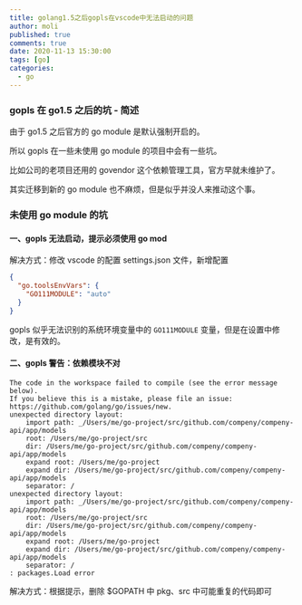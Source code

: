 ```yaml
---
title: golang1.5之后gopls在vscode中无法启动的问题
author: moli
published: true
comments: true
date: 2020-11-13 15:30:00
tags: [go]
categories:
  - go
---
```


### gopls 在 go1.5 之后的坑 - 简述

由于 go1.5 之后官方的 go module 是默认强制开启的。

所以 gopls 在一些未使用 go module 的项目中会有一些坑。

比如公司的老项目还用的 govendor 这个依赖管理工具，官方早就未维护了。

其实迁移到新的 go module 也不麻烦，但是似乎并没人来推动这个事。

### 未使用 go module 的坑

#### 一、gopls 无法启动，提示必须使用 go mod

解决方式：修改 vscode 的配置 settings.json 文件，新增配置

```json
{
  "go.toolsEnvVars": {
    "GO111MODULE": "auto"
  }
}
```

gopls 似乎无法识别的系统环境变量中的 `GO111MODULE` 变量，但是在设置中修改，是有效的。

#### 二、gopls 警告：依赖模块不对

```
The code in the workspace failed to compile (see the error message below).
If you believe this is a mistake, please file an issue: https://github.com/golang/go/issues/new.
unexpected directory layout:
	import path: _/Users/me/go-project/src/github.com/compeny/compeny-api/app/models
	root: /Users/me/go-project/src
	dir: /Users/me/go-project/src/github.com/compeny/compeny-api/app/models
	expand root: /Users/me/go-project
	expand dir: /Users/me/go-project/src/github.com/compeny/compeny-api/app/models
	separator: /
unexpected directory layout:
	import path: _/Users/me/go-project/src/github.com/compeny/compeny-api/app/models
	root: /Users/me/go-project/src
	dir: /Users/me/go-project/src/github.com/compeny/compeny-api/app/models
	expand root: /Users/me/go-project
	expand dir: /Users/me/go-project/src/github.com/compeny/compeny-api/app/models
	separator: /
: packages.Load error
```

解决方式：根据提示，删除 \$GOPATH 中 pkg、src 中可能重复的代码即可
